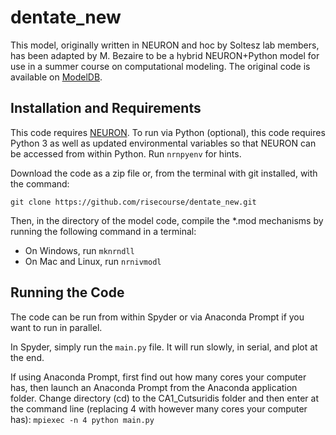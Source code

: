 # dentate_new

This model, originally written in NEURON and hoc by Soltesz lab members, has been adapted by M. Bezaire to be a hybrid NEURON+Python model for use in a summer course on computational modeling. The original code is available on [ModelDB](https://senselab.med.yale.edu/ModelDB/ShowModel?model=124513#tabs-1).

## Installation and Requirements

This code requires [NEURON](https://www.neuron.yale.edu/neuron/). To run via Python (optional), this code requires Python 3 as well as updated environmental variables so that NEURON can be accessed from within Python. Run `nrnpyenv` for hints.

Download the code as a zip file or, from the terminal with git installed, with the command:
```
git clone https://github.com/risecourse/dentate_new.git
```

Then, in the directory of the model code, compile the *.mod mechanisms by running the following command in a terminal:
* On Windows, run `mknrndll`
* On Mac and Linux, run `nrnivmodl`

## Running the Code
The code can be run from within Spyder or via Anaconda Prompt if you want to run in parallel.

In Spyder, simply run the `main.py` file.  It will run slowly, in serial, and plot at the end.

If using Anaconda Prompt, first find out how many cores your computer has, then launch an Anaconda Prompt from the Anaconda application folder. Change directory (cd) to the CA1_Cutsuridis folder and then enter at the command line (replacing 4 with however many cores your computer has):
`mpiexec -n 4 python main.py`

